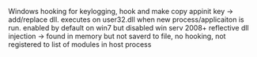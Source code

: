 Windows hooking for keylogging, hook and make copy
appinit key -> add/replace dll. executes on user32.dll when new process/applicaiton is run. enabled by default on win7 but disabled win serv 2008+
reflective dll injection -> found in memory but not saverd to file, no hooking, not registered to list of modules in host process
